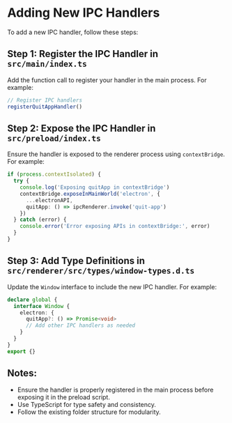 # Adding New IPC Handlers

To add a new IPC handler, follow these steps:

## Step 1: Register the IPC Handler in `src/main/index.ts`
Add the function call to register your handler in the main process. For example:

```typescript
// Register IPC handlers
registerQuitAppHandler()
```

## Step 2: Expose the IPC Handler in `src/preload/index.ts`
Ensure the handler is exposed to the renderer process using `contextBridge`. For example:

```typescript
if (process.contextIsolated) {
  try {
    console.log('Exposing quitApp in contextBridge')
    contextBridge.exposeInMainWorld('electron', {
      ...electronAPI,
      quitApp: () => ipcRenderer.invoke('quit-app')
    })
  } catch (error) {
    console.error('Error exposing APIs in contextBridge:', error)
  }
}
```

## Step 3: Add Type Definitions in `src/renderer/src/types/window-types.d.ts`
Update the `Window` interface to include the new IPC handler. For example:

```typescript
declare global {
  interface Window {
    electron: {
      quitApp?: () => Promise<void>
      // Add other IPC handlers as needed
    }
  }
}
export {}
```

## Notes:
- Ensure the handler is properly registered in the main process before exposing it in the preload script.
- Use TypeScript for type safety and consistency.
- Follow the existing folder structure for modularity.